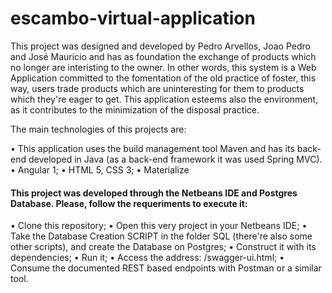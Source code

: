 # escambo-virtual-application

This project was designed and developed by Pedro Arvellos, Joao Pedro and José Mauricio and has as foundation the exchange of products which no longer are interisting to the owner. In other words, this system is a Web Application committed to the fomentation of the old practice of foster, this way, users trade products which are uninteresting for them to products which they're eager to get. This application esteems also the environment, as it contributes to the minimization of the disposal practice.  

The main technologies of this projects are: 

• This application uses the build management tool Maven and has its back-end developed in Java (as a back-end framework it was used Spring MVC).
• Angular 1; 
• HTML 5, CSS 3;
• Materialize

#### This project was developed through the Netbeans IDE and Postgres Database. Please, follow the requeriments to execute it:

• Clone this repository;
• Open this very project in your Netbeans IDE;
• Take the Database Creation SCRIPT in the folder SQL (there're also some other scripts), and create the Database on Postgres;
• Construct it with its dependencies;
• Run it;
• Access the address: <context>/swagger-ui.html;
• Consume the documented REST based endpoints with Postman or a similar tool. 
